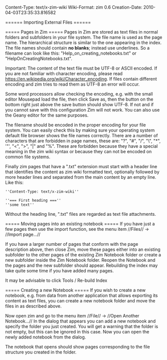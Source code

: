 Content-Type: text/x-zim-wiki
Wiki-Format: zim 0.6
Creation-Date: 2010-04-03T23:35:33.816582

====== Importing External Files ======

===== Pages in Zim =====
Pages in Zim are stored as text files in normal folders and subfolders in your file system.
The file name is used as the page name. The hierarchical structure is similar to the one appearing in the index. The file names should contain **no blanks**; instead use underlines. So a filename can look like this: "Help_on_creating_notebooks.txt" or "HelpOnCreatingNotebooks.txt".

Important: The content of the text file must be UTF-8 or ASCII encoded.  If you are not familiar with character encoding, please read https://en.wikipedia.org/wiki/Character_encoding. If files contain different encoding and zim tries to read them as UTF-8 an error will occur.

Some word processors allow checking the encoding, e.g. with the small editor Mousepad load the file, then click Save as, then the button on the bottom right just above the save button should show UTF-8. If not and if you cannot save with this configuration Zim will not work. You can also use the Geany editor for the same purposes.

The filename should be encoded in the proper encoding for your file system. You can easily check this by making sure your operating system default file browser shows the file names correctly. There are a number of characters that are forbidden in page names, these are: "?", "#", "/", "\\", "*", '"', "<", ">", "|" and "%". These are forbidden because they have a special meaning in the zim wiki syntax or because they can not be encoded on common file systems.

Finally zim pages that have a ".txt" extension must start with a header line that identifies the content as zim wiki formatted text, optionally followed by more header lines and separated from the main content by an empty line. Like this:

	''Content-Type: text/x-zim-wiki''

	''=== First heading ===''
	''some text''

Without the heading line, ".txt" files are regarded as text file attachments.


===== Moving pages into an existing notebook =====
If you have just a few pages then use the import function, see the menu item //Files// -> //Import page...//

If you have a larger number of pages that conform with the page description above, then close  Zim, move these pages either into an existing subfolder to the other pages of the existing Zim Notebook folder or create a new subfolder inside the Zim Notebook folder. Reopen the Notebook and the pages and the new subfolder should appear. Rebuilding the index may take quite some time if you have added many pages.

It may be advisable to click Tools / Re-build Index


===== Creating a new Notebook =====
If you wish to create a new notebook, e.g. from data from another application that allows exporting its content as text files, you can create a new notebook folder and move the files in as described above.

Now open zim and go to the menu item //File// -> //Open Another Notebook...// In the dialog that appears you can add a new notebook and specify the folder you just created. You will get a warning that the folder is not empty, but this can be ignored in this case. Now you can open the newly added notebook from the dialog.

The notebook that opens should show pages corresponding to the file structure you created in the folder.
